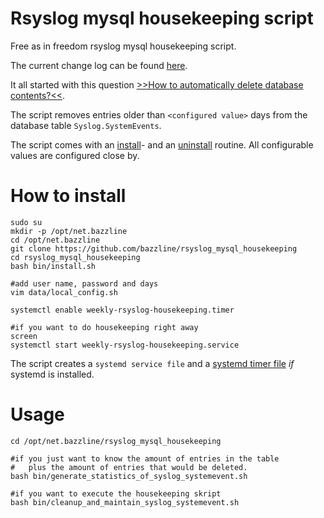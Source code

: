 # Rsyslog mysql housekeeping script

Free as in freedom rsyslog mysql housekeeping script.

The current change log can be found [here](CHANGELOG.md).

It all started with this question [>>How to automatically delete database contents?<<](https://www.rsyslog.com/article50/).

The script removes entries older than `<configured value>` days from the database table `Syslog.SystemEvents`.

The script comes with an [install](bin/install.sh)- and an [uninstall](bin/uninstall.sh) routine.
All configurable values are configured close by.

# How to install

```
sudo su
mkdir -p /opt/net.bazzline
cd /opt/net.bazzline
git clone https://github.com/bazzline/rsyslog_mysql_housekeeping
cd rsyslog_mysql_housekeeping
bash bin/install.sh

#add user name, password and days
vim data/local_config.sh

systemctl enable weekly-rsyslog-housekeeping.timer

#if you want to do housekeeping right away
screen
systemctl start weekly-rsyslog-housekeeping.service
```

The script creates a `systemd service file` and a [systemd timer file](source/weekly-rsyslog-housekeeping.timer) *if* systemd is installed.

# Usage

```
cd /opt/net.bazzline/rsyslog_mysql_housekeeping

#if you just want to know the amount of entries in the table
#   plus the amount of entries that would be deleted.
bash bin/generate_statistics_of_syslog_systemevent.sh

#if you want to execute the housekeeping skript
bash bin/cleanup_and_maintain_syslog_systemevent.sh
